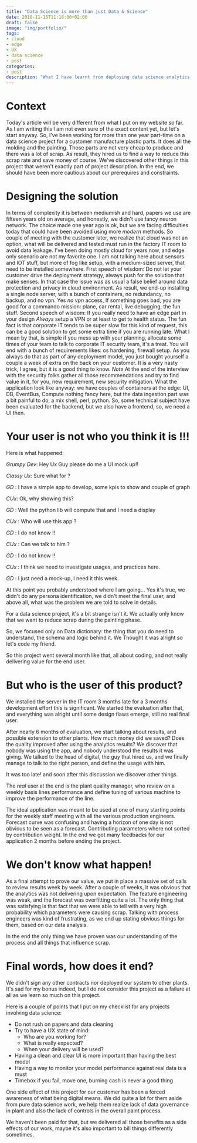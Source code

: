 ```yaml
---
title: "Data Science is more than just Data & Science"
date: 2018-11-15T11:18:00+02:00
draft: false
image: "img/portfolio/"
tags:
- cloud
- edge
- UX
- data science
- post
categories:
- post
description: "What I have learnt from deploying data science analytics for a customer"
---
```


# Context
Today's article will be very different from what I put on my website so far. As
I am writing this I am not even sure of the exact content yet, but let's start anyway.
So, I've been working for more than one year part-time on a data science project for a
customer manufacture plastic parts. It does all the molding and the painting.  Those parts
are not very cheap to produce and there was a lot of scrap.  As result, they hired us to
find a way to reduce this scrap rate and save money of course. We've discovered other
things in this project that weren't exactly part of project description.  In the end, we
should have been more cautious about our prerequires and constraints.


# Designing the solution
In terms of complexity it is between mediumish and hard, papers
we use are fifteen years old on average, and honestly, we didn't use fancy neuron
network. The choice made one year ago is ok, but we are facing difficulties today that
could have been avoided using more *modern* methods. So couple of meeting with the
customer later, we realize that cloud was not an option, what will be delivered and tested
must run in the factory IT room to avoid data leakage. I've been doing mostly cloud for
years now, and edge only scenario are not my favorite one.  I am not talking here about
sensors and IOT stuff, but more of fog like setup, with a medium-sized server, that need
to be installed somewhere. First speech of wisdom: Do not let your customer drive the
deployment strategy, always push for the solution that make senses. In that case the
issue was as usual a false belief around data protection and privacy in cloud
environment.  As result, we end-up installing a single node server, with a bunch of
containers, no redundancy, no backup, and no vpn. Yes _no vpn_ access, If something goes
bad, you are good for a commando mission: plane, car rental, live debugging, the fun
stuff.  Second speech of wisdom: If you really need to have an edge part in your design
_Always_ setup a VPN or at least to get to health status. The fun fact is that corporate
IT tends to be super slow for this kind of request, this can be a good solution to get
some extra time if you are running late. What I mean by that, is simple if you mess up
with your planning, allocate some times of your team to talk to corporate IT security
team, it's a treat. You will end with a bunch of requirements likes: os hardening,
firewall setup. As you always do that as part of any deployment model, you just bought
yourself a couple a week of extra on the back on your customer. It is a very nasty
trick, I agree, but it is a good thing to know. *Note* At the end of the interview with
the security folks gather all those recommendations and try to find value in it, for you,
new requirement, new security mitigation. What the application look like anyway: we
have couples of containers at the edge: UI, DB, EventBus, Compute nothing fancy here,
but the data ingestion part was a bit painful to do, a mix shell, perl, python.
So, some technical subject have been evaluated for the backend, but we also have a frontend,
 so, we need a UI then.

# Your user is not who you think it is !!!
Here is what happened:

_Grumpy Dev_: Hey Ux Guy please do me a UI mock up!!

_Classy Ux_: Sure what for ?

_GD_ : I have a simple app to develop, some kpis to show and couple of graph

_CUx_: Ok, why showing this?

_GD_ : Well the python lib will compute that and I need a display

_CUx_ : Who will use this app ?

_GD_ : I do not know !!

_CUx_ : Can we talk to him ?

_GD_ : I do not know !!

_CUx_ : I think we need to investigate usages, and practices here.

_GD_ : I just need a mock-up, I need it this week.

At this point you probably understood where I am going...
Yes it's true, we didn't do any persona identification, we didn't meet the final user,
and above all, what was the problem we are told to solve in details.

For a data science project, it's a bit strange isn't it.
We actually only know that we want to reduce scrap during the painting phase.

So, we focused only on Data dictionary: the thing that you do need to understand, the schema and logic behind it. We Thought it was alright so let's code my friend.

So this project went several month like that, all about coding, and not really delivering
value for the end user.

# But who is the user of this product?

We installed the server in the IT room 3 months late for a 3 months development effort this
is significant. We started the evaluation after that, and everything was alright until some
design flaws emerge, still no real final user.

After nearly 6 months of evaluation, we start talking about results, and possible extension
to other plants. How much money did we saved? Does the quality improved after using the
analytics results? We discover that nobody was using the app, and nobody understood the
results it was giving. We talked to the head of digital, the guy that hired us, and we finally
manage to talk to the right person, and define the usage with him.

It was too late! and soon after this discussion we discover other things.

The _real_ user at the end is the plant quality manager, who review on a weekly basis lines performance and define tuning of various machine to improve the performance of the line.

The ideal application was meant to be used at one of many starting points for the weekly staff meeting with all the various production engineers. Forecast curve was confusing and having a horizon of one day is not obvious to be seen as a forecast. Contributing parameters where not sorted by contribution weight. In the end we got many feedbacks for our application 2 months before ending the project.


# We don't know what happen!
As a final attempt to prove our value, we put in place a massive set of calls to review results week by week.
After a couple of weeks, it was obvious that the analytics was not delivering upon expectation. The feature engineering was weak, and the forecast was overfitting quite a lot. The only thing that was satisfying is that fact that we were able to tell with a very high probability which parameters were causing scrap. Talking with process engineers was kind of frustrating, as we end up stating obvious things for them, based on our data analysis.

In the end the only thing we have proven was our understanding of the process and all things that influence scrap.

# Final words, how does it end?

We didn't sign any other contracts nor deployed our system to other plants. It's sad for my bonus indeed, but I do not consider this project as a failure at all as we learn so much on this project.

Here is a couple of points that I put on my checklist for any projects involving data science:

* Do not rush on papers and data cleaning
* Try to have a UX state of mind:
  * Who are you working for?
  * What is really expected?
  * When your delivery will be used?
* Having a clean and clear UI is more important than having the best model
* Having a way to monitor your model performance against real data is a must
* Timebox if you fail, move one, burning cash is never a good thing

One side effect of this project for our customer has been a forced awareness of what being digital means.
We did quite a lot for them aside from pure data science work, we help them realize lack of data governance in plant and also the lack of controls in the overall paint process.

We haven't been paid for that, but we delivered all those benefits as a side effects of our work, maybe it's also important to bill things differently sometimes.
